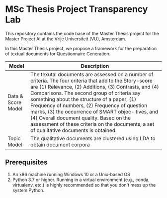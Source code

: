 # MSc Thesis Project Transparency Lab 
This repository contains the code base of the Master Thesis project for the Master Project AI at the Vrije Universiteit (VU), Amsterdam.


In this Master Thesis project, we propose a framework for the preparation of textual documents for Questionnaire Generation. 

| Model  | Description |
| ------------- | ------------- |
| Data & Score Model  | The texutal documents are assessed on a number of criteria. The four criteria that add to the Story-score are (1) Relevance, (2) Additions, (3) Contrasts, and (4) Comparisons. The second group of criteria say something about the structure of a paper, (1) Frequency of numbers, (2) Frequency of question marks, (3) the occurrence of SMART objec- tives, and (4) Overall document quality. Based on the assessment of these criteria on the documents, a set of qualitative documents is obtained.|
| Topic Model  | The qualitative documents are clustered using LDA to obtain document corpora  |

## Prerequisites 
1. An x86 machine running Windows 10 or a Unix-based OS
2. Python 3.7 or higher. Running in a virtual environment (e.g., conda, virtualenv, etc.) is highly recommended so that you don't mess up the system Python.
